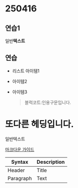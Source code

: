 # 250416
## 연습1
일반**텍스트**

  ## 연습
  - 리스트 아이템1
  - 아이템2
  - 아이템3

    >블럭코트:인용구문입니다.

  또다른 헤딩입니다.
  ==========
  일반텍스트

[마크다운 가이드](https://www.markdownguide.org/)

| Syntax | Description |
| ----------- | ----------- |
| Header | Title |
| Paragraph | Text |
